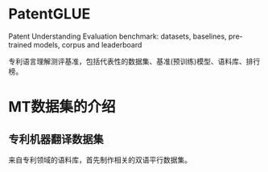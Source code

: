 # PatentGLUE
Patent Understanding Evaluation benchmark: datasets, baselines, pre-trained models, corpus and leaderboard

专利语言理解测评基准，包括代表性的数据集、基准(预训练)模型、语料库、排行榜。

# MT数据集的介绍
## 专利机器翻译数据集
   来自专利领域的语料库，首先制作相关的双语平行数据集。
